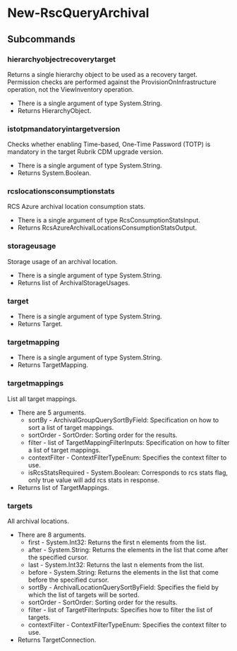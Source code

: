 # New-RscQueryArchival
## Subcommands
### hierarchyobjectrecoverytarget
Returns a single hierarchy object to be used as a recovery target. Permission checks are performed against the ProvisionOnInfrastructure operation, not the ViewInventory operation.

- There is a single argument of type System.String.
- Returns HierarchyObject.
### istotpmandatoryintargetversion
Checks whether enabling Time-based, One-Time Password (TOTP) is mandatory in the target Rubrik CDM upgrade version.

- There is a single argument of type System.String.
- Returns System.Boolean.
### rcslocationsconsumptionstats
RCS Azure archival location consumption stats.

- There is a single argument of type RcsConsumptionStatsInput.
- Returns RcsAzureArchivalLocationsConsumptionStatsOutput.
### storageusage
Storage usage of an archival location.

- There is a single argument of type System.String.
- Returns list of ArchivalStorageUsages.
### target
- There is a single argument of type System.String.
- Returns Target.
### targetmapping
- There is a single argument of type System.String.
- Returns TargetMapping.
### targetmappings
List all target mappings.

- There are 5 arguments.
    - sortBy - ArchivalGroupQuerySortByField: Specification on how to sort a list of target mappings.
    - sortOrder - SortOrder: Sorting order for the results.
    - filter - list of TargetMappingFilterInputs: Specification on how to filter a list of target mappings.
    - contextFilter - ContextFilterTypeEnum: Specifies the context filter to use.
    - isRcsStatsRequired - System.Boolean: Corresponds to rcs stats flag, only true value will add rcs stats in response.
- Returns list of TargetMappings.
### targets
All archival locations.

- There are 8 arguments.
    - first - System.Int32: Returns the first n elements from the list.
    - after - System.String: Returns the elements in the list that come after the specified cursor.
    - last - System.Int32: Returns the last n elements from the list.
    - before - System.String: Returns the elements in the list that come before the specified cursor.
    - sortBy - ArchivalLocationQuerySortByField: Specifies the field by which the list of targets will be sorted.
    - sortOrder - SortOrder: Sorting order for the results.
    - filter - list of TargetFilterInputs: Specifies how to filter the list of targets.
    - contextFilter - ContextFilterTypeEnum: Specifies the context filter to use.
- Returns TargetConnection.
